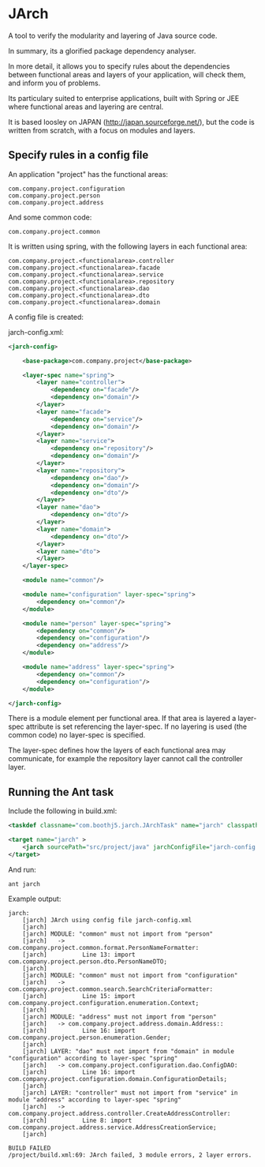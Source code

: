 JArch
=====

A tool to verify the modularity and layering of Java source code.

In summary, its a glorified package dependency analyser.

In more detail, it allows you to specify rules about the dependencies between
functional areas and layers of your application, will check them, and inform
you of problems.

Its particulary suited to enterprise applications, built with Spring or JEE
where functional areas and layering are central.

It is based loosley on JAPAN (http://japan.sourceforge.net/), but the code is
written from scratch, with a focus on modules and layers.

Specify rules in a config file
------------------------------

An application "project" has the functional areas:
    
    com.company.project.configuration
    com.company.project.person
    com.company.project.address

And some common code:

    com.company.project.common

It is written using spring, with the following layers 
in each functional area:

    com.company.project.<functionalarea>.controller
    com.company.project.<functionalarea>.facade
    com.company.project.<functionalarea>.service
    com.company.project.<functionalarea>.repository
    com.company.project.<functionalarea>.dao
    com.company.project.<functionalarea>.dto
    com.company.project.<functionalarea>.domain
    
A config file is created:

jarch-config.xml:

```xml
<jarch-config>

    <base-package>com.company.project</base-package>

    <layer-spec name="spring">
        <layer name="controller">
            <dependency on="facade"/>
            <dependency on="domain"/>
        </layer>
        <layer name="facade">
            <dependency on="service"/>
            <dependency on="domain"/>
        </layer>
        <layer name="service">
            <dependency on="repository"/>
            <dependency on="domain"/>
        </layer>
        <layer name="repository">
            <dependency on="dao"/>
            <dependency on="domain"/>
            <dependency on="dto"/>
        </layer>
        <layer name="dao">
            <dependency on="dto"/>
        </layer>
        <layer name="domain">
            <dependency on="dto"/>
        </layer>
        <layer name="dto">
        </layer>
    </layer-spec>

    <module name="common"/>

    <module name="configuration" layer-spec="spring">
        <dependency on="common"/>
    </module>

    <module name="person" layer-spec="spring">
        <dependency on="common"/>
        <dependency on="configuration"/>
        <dependency on="address"/>
    </module>

    <module name="address" layer-spec="spring">
        <dependency on="common"/>
        <dependency on="configuration"/>
    </module>

</jarch-config>
```

There is a module element per functional area.  If that area is layered a
layer-spec attribute is set referencing the layer-spec.  If no layering
is used (the common code) no layer-spec is specified.

The layer-spec defines how the layers of each functional area may communicate,
for example the repository layer cannot call the controller layer.

Running the Ant task
--------------------

Include the following in build.xml:

```xml
<taskdef classname="com.boothj5.jarch.JArchTask" name="jarch" classpath="lib/build/jarch.jar:lib/build/jdom-2.0.1.jar"/>

<target name="jarch" >
    <jarch sourcePath="src/project/java" jarchConfigFile="jarch-config.xml" />
</target>
```

And run:

    ant jarch

Example output:

    jarch:
        [jarch] JArch using config file jarch-config.xml
        [jarch] 
        [jarch] MODULE: "common" must not import from "person"
        [jarch]   -> com.company.project.common.format.PersonNameFormatter:
        [jarch]          Line 13: import com.company.project.person.dto.PersonNameDTO;
        [jarch] 
        [jarch] MODULE: "common" must not import from "configuration"
        [jarch]   -> com.company.project.common.search.SearchCriteriaFormatter:
        [jarch]          Line 15: import com.company.project.configuration.enumeration.Context;
        [jarch] 
        [jarch] MODULE: "address" must not import from "person"
        [jarch]   -> com.company.project.address.domain.Address::
        [jarch]          Line 16: import com.company.project.person.enumeration.Gender;
        [jarch] 
        [jarch] LAYER: "dao" must not import from "domain" in module "configuration" according to layer-spec "spring"
        [jarch]   -> com.company.project.configuration.dao.ConfigDAO:
        [jarch]          Line 16: import com.company.project.configuration.domain.ConfigurationDetails;
        [jarch] 
        [jarch] LAYER: "controller" must not import from "service" in module "address" according to layer-spec "spring"
        [jarch]   -> com.company.project.address.controller.CreateAddressController:
        [jarch]          Line 8: import com.company.project.address.service.AddressCreationService;
        [jarch] 

    BUILD FAILED
    /project/build.xml:69: JArch failed, 3 module errors, 2 layer errors.

